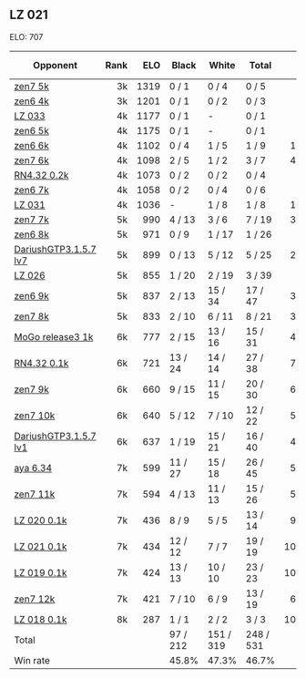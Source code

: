 ## LZ 021 ##

ELO: 707

Opponent | Rank | ELO | Black | White | Total | Win rate
---------|-----:|----:|-------|-------|-------|-------:
[zen7 5k](zen7%205k.md) | 3k | 1319 | 0 / 1 | 0 / 4 | 0 / 5 | 0.0%
[zen6 4k](zen6%204k.md) | 3k | 1201 | 0 / 1 | 0 / 2 | 0 / 3 | 0.0%
[LZ 033](LZ%20033.md) | 4k | 1177 | 0 / 1 | - | 0 / 1 | 0.0%
[zen6 5k](zen6%205k.md) | 4k | 1175 | 0 / 1 | - | 0 / 1 | 0.0%
[zen6 6k](zen6%206k.md) | 4k | 1102 | 0 / 4 | 1 / 5 | 1 / 9 | 11.1%
[zen7 6k](zen7%206k.md) | 4k | 1098 | 2 / 5 | 1 / 2 | 3 / 7 | 42.9%
[RN4.32 0.2k](RN4.32%200.2k.md) | 4k | 1073 | 0 / 2 | 0 / 2 | 0 / 4 | 0.0%
[zen6 7k](zen6%207k.md) | 4k | 1058 | 0 / 2 | 0 / 4 | 0 / 6 | 0.0%
[LZ 031](LZ%20031.md) | 4k | 1036 | - | 1 / 8 | 1 / 8 | 12.5%
[zen7 7k](zen7%207k.md) | 5k | 990 | 4 / 13 | 3 / 6 | 7 / 19 | 36.8%
[zen6 8k](zen6%208k.md) | 5k | 971 | 0 / 9 | 1 / 17 | 1 / 26 | 3.8%
[DariushGTP3.1.5.7 lv7](DariushGTP3.1.5.7%20lv7.md) | 5k | 899 | 0 / 13 | 5 / 12 | 5 / 25 | 20.0%
[LZ 026](LZ%20026.md) | 5k | 855 | 1 / 20 | 2 / 19 | 3 / 39 | 7.7%
[zen6 9k](zen6%209k.md) | 5k | 837 | 2 / 13 | 15 / 34 | 17 / 47 | 36.2%
[zen7 8k](zen7%208k.md) | 5k | 833 | 2 / 10 | 6 / 11 | 8 / 21 | 38.1%
[MoGo release3 1k](MoGo%20release3%201k.md) | 6k | 777 | 2 / 15 | 13 / 16 | 15 / 31 | 48.4%
[RN4.32 0.1k](RN4.32%200.1k.md) | 6k | 721 | 13 / 24 | 14 / 14 | 27 / 38 | 71.1%
[zen7 9k](zen7%209k.md) | 6k | 660 | 9 / 15 | 11 / 15 | 20 / 30 | 66.7%
[zen7 10k](zen7%2010k.md) | 6k | 640 | 5 / 12 | 7 / 10 | 12 / 22 | 54.5%
[DariushGTP3.1.5.7 lv1](DariushGTP3.1.5.7%20lv1.md) | 6k | 637 | 1 / 19 | 15 / 21 | 16 / 40 | 40.0%
[aya 6.34](aya%206.34.md) | 7k | 599 | 11 / 27 | 15 / 18 | 26 / 45 | 57.8%
[zen7 11k](zen7%2011k.md) | 7k | 594 | 4 / 13 | 11 / 13 | 15 / 26 | 57.7%
[LZ 020 0.1k](LZ%20020%200.1k.md) | 7k | 436 | 8 / 9 | 5 / 5 | 13 / 14 | 92.9%
[LZ 021 0.1k](LZ%20021%200.1k.md) | 7k | 434 | 12 / 12 | 7 / 7 | 19 / 19 | 100.0%
[LZ 019 0.1k](LZ%20019%200.1k.md) | 7k | 424 | 13 / 13 | 10 / 10 | 23 / 23 | 100.0%
[zen7 12k](zen7%2012k.md) | 7k | 421 | 7 / 10 | 6 / 9 | 13 / 19 | 68.4%
[LZ 018 0.1k](LZ%20018%200.1k.md) | 8k | 287 | 1 / 1 | 2 / 2 | 3 / 3 | 100.0%
Total | | | 97 / 212 | 151 / 319 | 248 / 531 | 
Win rate| | | 45.8% | 47.3% | 46.7% | 
